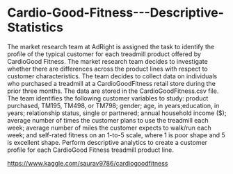 # Cardio-Good-Fitness---Descriptive-Statistics

The market research team at AdRight is assigned the task to identify the profile of the typical customer for each treadmill product offered by CardioGood Fitness. The market research team decides to investigate whether there are differences across the product lines with respect to customer characteristics. The team decides to collect data on individuals who purchased a treadmill at a CardioGoodFitness retail store during the prior three months. The data are stored in the CardioGoodFitness.csv file. The team identifies the following customer variables to study: product purchased, TM195, TM498, or TM798; gender; age, in years;education, in years; relationship status, single or partnered; annual household income ($); average number of times the customer plans to use the treadmill each week; average number of miles the customer expects to walk/run each week; and self-rated fitness on an 1-to-5 scale, where 1 is poor shape and 5 is excellent shape. Perform descriptive analytics to create a customer profile for each CardioGood Fitness treadmill product line.

https://www.kaggle.com/saurav9786/cardiogoodfitness
